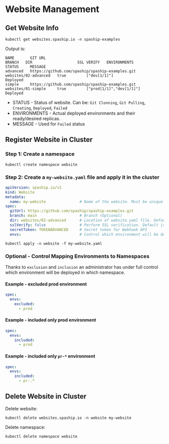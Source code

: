 # Website Management

## Get Website Info

```shell
kubectl get websites.spaship.io -n spaship-examples
```
Output is:
```shell
NAME       GIT URL                                               BRANCH   DIR                    SSL VERIFY   ENVIRONMENTS               STATUS     MESSAGE
advanced   https://github.com/spaship/spaship-examples.git            websites/02-advanced   true         ["dev[1/1]"]               Deployed
simple     https://github.com/spaship/spaship-examples.git            websites/01-simple     true         ["prod[1/1]","dev[1/1]"]   Deployed
```

* STATUS - Status of website. Can be: `Git Clonning`, `Git Pulling`, `Creating`, `Deployed`, `Failed`
* ENVIRONMENTS - Actual deployed environments and their ready/desired replicas.
* MESSAGE - Used for `Failed` status

## Register Website in Cluster

### Step 1: Create a namespace
```shell
kubectl create namespace website
```

### Step 2: Create a `my-website.yaml` file and apply it in the cluster

```yaml
apiVersion: spaship.io/v1
kind: Website
metadata:
  name: my-website               # Name of the website. Must be unique within namespace
spec:
  gitUrl: https://github.com/spaship/spaship-examples.git
  branch: main                   # Branch (Optional)
  dir: websites/02-advanced      # Location of website.yaml file. Default is "."
  sslVerify: false               # Perform SSL verification. Default is "true"
  secretToken: TOKENADVANCED     # Secret token for Webhook API
  envs:                          # Control which environment will be deployed to. If not defined all envs are deployed.
```

```shell
kubectl apply -n website -f my-website.yaml
```

### Optional - Control Mapping Environments to Namespaces

Thanks to `exclusion` and `inclusion` an administrator has under full control which environment will be deployed in which namespace.

#### Example - excluded prod environment
```yaml
spec:
  envs:
    excluded:
      - prod
```

#### Example - included only prod environment
```yaml
spec:
  envs:
    included:
      - prod
```

#### Example - included only `pr-*` environment
```yaml
spec:
  envs:
    included:
      - pr-.*
```


## Delete Website in Cluster

Delete website:

```shell
kubectl delete websites.spaship.io -n website my-website
```

Delete namespace:

```shell
kubectl delete namespace website
```
